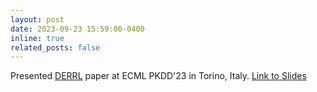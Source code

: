 ```yaml
---
layout: post
date: 2023-09-23 15:59:00-0400
inline: true
related_posts: false
---
```


Presented [DERRL](https://arxiv.org/pdf/2304.08349.pdf) paper at ECML PKDD'23 in Torino, Italy. [Link to Slides](/assets/ppts/DERRL.pptx)